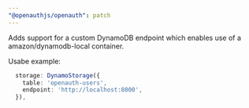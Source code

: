 ```yaml
---
"@openauthjs/openauth": patch
---
```


Adds support for a custom DynamoDB endpoint which enables use of a amazon/dynamodb-local container.

Usabe example:

```ts
  storage: DynamoStorage({
    table: 'openauth-users',
    endpoint: 'http://localhost:8000',
  }),
```
